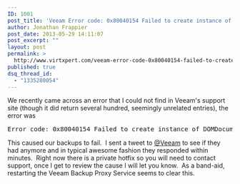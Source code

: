 ```yaml
---
ID: 1001
post_title: 'Veeam Error code: 0x80040154 Failed to create instance of DOMDocument'
author: Jonathan Frappier
post_date: 2013-05-29 14:11:07
post_excerpt: ""
layout: post
permalink: >
  http://www.virtxpert.com/veeam-error-code-0x80040154-failed-to-create-instance-of-domdocument/
published: true
dsq_thread_id:
  - "1335280054"
---
```

We recently came across an error that I could not find in Veeam's support site (though it did return several hundred, seemingly unrelated entries), the error was
<pre>Error code: 0x80040154 Failed to create instance of DOMDocument</pre>
This caused our backups to fail.  I sent a tweet to <a href="https://twitter.com/veeam" target="_blank">@Veeam</a> to see if they had anymore and in typical awesome fashion they responded within minutes.  Right now there is a private hotfix so you will need to contact support, once I get to review the cause I will let you know.  As a band-aid, restarting the Veeam Backup Proxy Service seems to clear this.